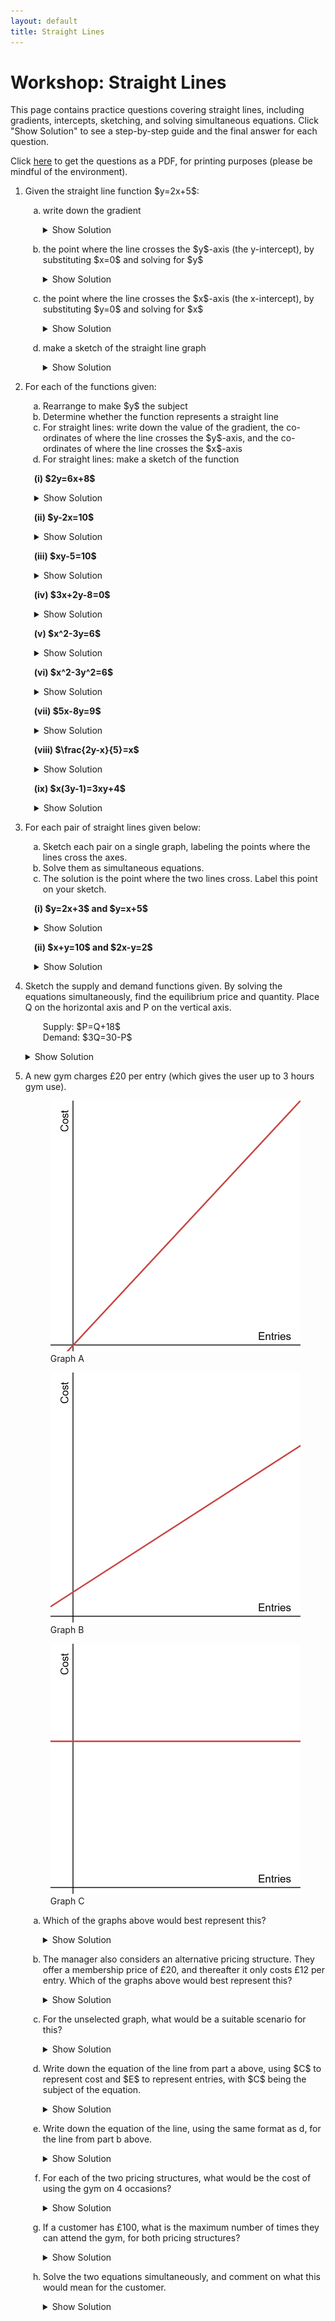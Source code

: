 ```yaml
---
layout: default
title: Straight Lines
---
```


# Workshop: Straight Lines

This page contains practice questions covering straight lines, including gradients, intercepts, sketching, and solving simultaneous equations. Click "Show Solution" to see a step-by-step guide and the final answer for each question.

Click <a href="WS_NBS4107A_straightlines.pdf" target="_blank">here</a> to get the questions as a PDF, for printing purposes (please be mindful of the environment).

<ol class="workshop-questions">
<li class="question-section">
  <p>Given the straight line function $y=2x+5$:</p>
  <ol style="list-style-type: lower-alpha; padding-left: 2em;">
    <li class="question-item">
      <p class="question-text">write down the gradient</p>
      <details class="solution-details">
        <summary>Show Solution</summary>
        <div class="solution-content">
          <p>The equation is in the form $y=mx+c$, where $m$ is the gradient.</p>
          <p><strong>Answer:</strong> The gradient is 2.</p>
        </div>
      </details>
    </li>
    <li class="question-item">
      <p class="question-text">the point where the line crosses the $y$-axis (the y-intercept), by substituting $x=0$ and solving for $y$</p>
      <details class="solution-details">
        <summary>Show Solution</summary>
        <div class="solution-content">
          <p>Set $x=0$: $y = 2(0) + 5 = 5$.</p>
          <p><strong>Answer:</strong> The y-intercept is at (0, 5).</p>
        </div>
      </details>
    </li>
    <li class="question-item">
      <p class="question-text">the point where the line crosses the $x$-axis (the x-intercept), by substituting $y=0$ and solving for $x$</p>
      <details class="solution-details">
        <summary>Show Solution</summary>
        <div class="solution-content">
          <p>Set $y=0$: $0 = 2x + 5 \implies -5 = 2x \implies x = -2.5$.</p>
          <p><strong>Answer:</strong> The x-intercept is at (-2.5, 0).</p>
        </div>
      </details>
    </li>
    <li class="question-item">
      <p class="question-text">make a sketch of the straight line graph</p>
      <details class="solution-details">
        <summary>Show Solution</summary>
        <div class="solution-content">
          <p>Draw a straight line that passes through the y-axis at (0, 5) and the x-axis at (-2.5, 0).</p>
          <div class="solution-image">
            <img src="../assets/images/algebra/w_lines_a_im1a.png" alt="A sketch of the line y=2x+5, showing it passes through the y-axis at (0, 5) and the x-axis at (-2.5, 0).">
          </div>
        </div>
      </details>
    </li>
  </ol>
</li>

<li class="question-section">
  <p>For each of the functions given:</p>
  <ol style="list-style-type: lower-alpha; padding-left: 2em;">
      <li>Rearrange to make $y$ the subject</li>
      <li>Determine whether the function represents a straight line</li>
      <li>For straight lines: write down the value of the gradient, the co-ordinates of where the line crosses the $y$-axis, and the co-ordinates of where the line crosses the $x$-axis</li>
      <li>For straight lines: make a sketch of the function</li>
  </ol>
  <ul style="list-style-type: none; padding-left: 1em; margin-top: 1em;">
    <li class="question-item">
      <p class="question-label"><strong>(i) $2y=6x+8$</strong></p>
      <details class="solution-details"><summary>Show Solution</summary><div class="solution-content">
        <p>a) Divide all terms by 2 to get $y=3x+4$.<br>b) Yes, this is a straight line.<br>c) The gradient is 3, the y-intercept is (0, 4), and the x-intercept is (-4/3, 0).</p>
        <div class="solution-image"><img src="../assets/images/algebra/w_lines_a_im2a.png" alt="A sketch of the line y=3x+4."></div>
      </div></details>
    </li>
    <li class="question-item">
      <p class="question-label"><strong>(ii) $y-2x=10$</strong></p>
      <details class="solution-details"><summary>Show Solution</summary><div class="solution-content">
        <p>a) Add 2x to both sides to get $y=2x+10$.<br>b) Yes, this is a straight line.<br>c) The gradient is 2, the y-intercept is (0, 10), and the x-intercept is (-5, 0).</p>
        <div class="solution-image"><img src="../assets/images/algebra/w_lines_a_im2b.png" alt="A sketch of the line y=2x+10."></div>
      </div></details>
    </li>
    <li class="question-item">
      <p class="question-label"><strong>(iii) $xy-5=10$</strong></p>
      <details class="solution-details"><summary>Show Solution</summary><div class="solution-content">
        <p>a) Rearrange to get $y = \frac{15}{x}$.<br>b) No, this is not a straight line because x is in the denominator.</p>
      </div></details>
    </li>
     <li class="question-item">
      <p class="question-label"><strong>(iv) $3x+2y-8=0$</strong></p>
      <details class="solution-details"><summary>Show Solution</summary><div class="solution-content">
        <p>a) Rearrange to get $y = -\frac{3}{2}x + 4$.<br>b) Yes, this is a straight line.<br>c) The gradient is -3/2, the y-intercept is (0, 4), and the x-intercept is (8/3, 0).</p>
        <div class="solution-image"><img src="../assets/images/algebra/w_lines_a_im2c.png" alt="A sketch of the line y=-1.5x+4."></div>
      </div></details>
    </li>
     <li class="question-item">
      <p class="question-label"><strong>(v) $x^2-3y=6$</strong></p>
      <details class="solution-details"><summary>Show Solution</summary><div class="solution-content">
        <p>a) Rearrange to get $y = \frac{x^2}{3} - 2$.<br>b) No, the $x^2$ term means it is a parabola, not a straight line.</p>
      </div></details>
    </li>
     <li class="question-item">
      <p class="question-label"><strong>(vi) $x^2-3y^2=6$</strong></p>
      <details class="solution-details"><summary>Show Solution</summary><div class="solution-content">
        <p>a) Rearrange to get $y = \pm\sqrt{\frac{x^2-6}{3}}$.<br>b) No, the squared terms mean this is not a straight line.</p>
      </div></details>
    </li>
    <li class="question-item">
      <p class="question-label"><strong>(vii) $5x-8y=9$</strong></p>
      <details class="solution-details"><summary>Show Solution</summary><div class="solution-content">
        <p>a) Rearrange to get $y = \frac{5}{8}x - \frac{9}{8}$.<br>b) Yes, this is a straight line.<br>c) The gradient is 5/8, the y-intercept is (0, -9/8), and the x-intercept is (9/5, 0).</p>
        <div class="solution-image"><img src="../assets/images/algebra/w_lines_a_im2d.png" alt="A sketch of the line y=(5/8)x - (9/8)."></div>
      </div></details>
    </li>
    <li class="question-item">
      <p class="question-label"><strong>(viii) $\frac{2y-x}{5}=x$</strong></p>
      <details class="solution-details"><summary>Show Solution</summary><div class="solution-content">
        <p>a) Rearrange to get $y = 3x$.<br>b) Yes, this is a straight line.<br>c) The gradient is 3, and it passes through the origin (0, 0).</p>
        <div class="solution-image"><img src="../assets/images/algebra/w_lines_a_im2e.png" alt="A sketch of the line y=3x."></div>
      </div></details>
    </li>
    <li class="question-item">
        <p class="question-label"><strong>(ix) $x(3y-1)=3xy+4$</strong></p>
        <details class="solution-details"><summary>Show Solution</summary><div class="solution-content">
            <p>a) Expand and simplify to get $-x=4$, or $x=-4$.<br>b) Yes, this is a vertical straight line.<br>c) The gradient is undefined, there is no y-intercept, and the x-intercept is (-4, 0).</p>
            <div class="solution-image"><img src="../assets/images/algebra/w_lines_a_im2f.png" alt="A sketch of a vertical line at x=-4."></div>
        </div></details>
    </li>
  </ul>
</li>

<li class="question-section">
  <p>For each pair of straight lines given below:</p>
    <ol style="list-style-type: lower-alpha; padding-left: 2em;">
      <li>Sketch each pair on a single graph, labeling the points where the lines cross the axes.</li>
      <li>Solve them as simultaneous equations.</li>
      <li>The solution is the point where the two lines cross. Label this point on your sketch.</li>
  </ol>
  <ul style="list-style-type: none; padding-left: 1em; margin-top: 1em;">
      <li class="question-item">
        <p class="question-label"><strong>(i) $y=2x+3$ and $y=x+5$</strong></p>
        <details class="solution-details"><summary>Show Solution</summary><div class="solution-content">
            <p>b) Set equations equal: $2x+3 = x+5 \implies x=2$. Substitute back to find $y=7$.<br>c) The intersection point is (2, 7).</p>
            <div class="solution-image"><img src="../assets/images/algebra/w_lines_a_im3a.png" alt="Sketch of y=2x+3 and y=x+5 intersecting at (2, 7)."></div>
        </div></details>
      </li>
      <li class="question-item">
        <p class="question-label"><strong>(ii) $x+y=10$ and $2x-y=2$</strong></p>
        <details class="solution-details"><summary>Show Solution</summary><div class="solution-content">
            <p>b) Add equations to eliminate y: $3x=12 \implies x=4$. Substitute back to find $y=6$.<br>c) The intersection point is (4, 6).</p>
            <div class="solution-image"><img src="../assets/images/algebra/w_lines_a_im3b.png" alt="Sketch of x+y=10 and 2x-y=2 intersecting at (4, 6)."></div>
        </div></details>
      </li>
  </ul>
</li>

<li class="question-section">
  <div class="question-text">
    <p>Sketch the supply and demand functions given. By solving the equations simultaneously, find the equilibrium price and quantity. Place Q on the horizontal axis and P on the vertical axis.</p>
    <p style="margin-left: 2em;">Supply: $P=Q+18$<br>Demand: $3Q=30-P$</p>
  </div>
  <details class="solution-details">
    <summary>Show Solution</summary>
    <div class="solution-content">
      <p>Rearrange demand to $P=30-3Q$. Set supply equal to demand: $Q+18 = 30-3Q \implies 4Q=12 \implies Q=3$. Substitute into the supply equation to find $P = 3+18 = 21$.</p>
      <p><strong>Answer:</strong> Equilibrium is at Quantity=3, Price=21.</p>
      <div class="solution-image">
        <img src="../assets/images/algebra/w_lines_a_im4a.png" alt="Supply and demand graph showing intersection at (3, 21).">
      </div>
    </div>
  </details>
</li>

<li class="question-section">
  <p>A new gym charges £20 per entry (which gives the user up to 3 hours gym use).</p>
  <div class="shared-images-container">
    <figure class="shared-image">
      <img src="../assets/images/algebra/w_lines_q_im1.png" alt="A line with a positive gradient and going through the origin.">
      <figcaption>Graph A</figcaption>
    </figure>
    <figure class="shared-image">
      <img src="../assets/images/algebra/w_lines_q_im2.png" alt="A line with a positive gradient and positive y-intercept.">
      <figcaption>Graph B</figcaption>
    </figure>
    <figure class="shared-image">
      <img src="../assets/images/algebra/w_lines_q_im3.png" alt="A horizontal line with a positive y-intercept.">
      <figcaption>Graph C</figcaption>
    </figure>
  </div>
  <ol class="question-list" style="list-style-type: lower-alpha; padding-left: 2em;">
    <li class="question-item">
      <p class="question-text">Which of the graphs above would best represent this?</p>
      <details class="solution-details"><summary>Show Solution</summary><div class="solution-content">
        <p>This has no starting cost and a positive gradient of £20.</p>
        <p><strong>Answer:</strong> Graph A</p>
      </div></details>
    </li>
    <li class="question-item">
      <p class="question-text">The manager also considers an alternative pricing structure. They offer a membership price of £20, and thereafter it only costs £12 per entry. Which of the graphs above would best represent this?</p>
      <details class="solution-details"><summary>Show Solution</summary><div class="solution-content">
        <p>This has a starting cost of £20 (the y-intercept) and a positive gradient of £12.</p>
        <p><strong>Answer:</strong> Graph B</p>
      </div></details>
    </li>
    <li class="question-item">
      <p class="question-text">For the unselected graph, what would be a suitable scenario for this?</p>
      <details class="solution-details"><summary>Show Solution</summary><div class="solution-content">
        <p>Graph C has a zero gradient, so there is no cost per session, and a positive intercept, so a one-off cost.</p>
        <p><strong>Answer:</strong> Graph C: For example, pay a one-off fee of £60 and attend as many sessions as you like (perhaps in a given time-frame).</p>
      </div></details>
    </li>
    <li class="question-item">
      <p class="question-text">Write down the equation of the line from part a above, using $C$ to represent cost and $E$ to represent entries, with $C$ being the subject of the equation.</p>
      <details class="solution-details"><summary>Show Solution</summary><div class="solution-content"><p><strong>Answer:</strong> $C = 20E$</p></div></details>
    </li>
    <li class="question-item">
      <p class="question-text">Write down the equation of the line, using the same format as d, for the line from part b above.</p>
      <details class="solution-details"><summary>Show Solution</summary><div class="solution-content"><p><strong>Answer:</strong> $C = 12E + 20$</p></div></details>
    </li>
    <li class="question-item">
      <p class="question-text">For each of the two pricing structures, what would be the cost of using the gym on 4 occasions?</p>
      <details class="solution-details"><summary>Show Solution</summary><div class="solution-content">
        <p>Structure 1: $C = 20 \times 4 = 80$.<br>Structure 2: $C = (12 \times 4) + 20 = 48 + 20 = 68$.</p>
        <p><strong>Answer:</strong> Structure 1: £80. Structure 2: £68.</p>
      </div></details>
    </li>
    <li class="question-item">
      <p class="question-text">If a customer has £100, what is the maximum number of times they can attend the gym, for both pricing structures?</p>
      <details class="solution-details"><summary>Show Solution</summary><div class="solution-content">
        <p>Structure 1: $100 \div 20 = 5$.<br>Structure 2: First pay the £20 fee, leaving £80. $80 \div 12 \approx 6.67$, so 6 complete entries.</p>
        <p><strong>Answer:</strong> Structure 1: 5 times. Structure 2: 6 times.</p>
      </div></details>
    </li>
    <li class="question-item">
      <p class="question-text">Solve the two equations simultaneously, and comment on what this would mean for the customer.</p>
      <details class="solution-details"><summary>Show Solution</summary><div class="solution-content">
        <p>Set equations equal: $20E = 12E + 20 \implies 8E = 20 \implies E = 2.5$.</p>
        <p><strong>Answer:</strong> The cost is the same at 2.5 entries. For 3 or more entries, the membership structure is cheaper.</p>
      </div></details>
    </li>
  </ol>
</li>

</ol>
